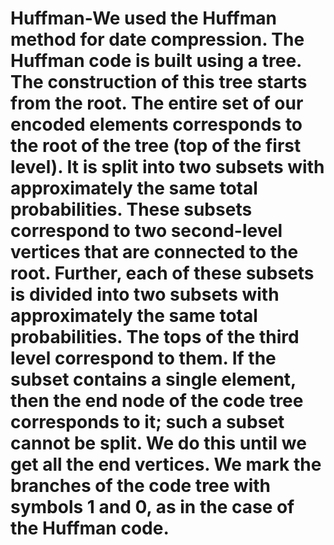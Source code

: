 # Huffman-We used the Huffman method for date compression. The Huffman code is built using a tree. The construction of this tree starts from the root. The entire set of our encoded elements corresponds to the root of the tree (top of the first level). It is split into two subsets with approximately the same total probabilities. These subsets correspond to two second-level vertices that are connected to the root. Further, each of these subsets is divided into two subsets with approximately the same total probabilities. The tops of the third level correspond to them. If the subset contains a single element, then the end node of the code tree corresponds to it; such a subset cannot be split. We do this until we get all the end vertices. We mark the branches of the code tree with symbols 1 and 0, as in the case of the Huffman code.
